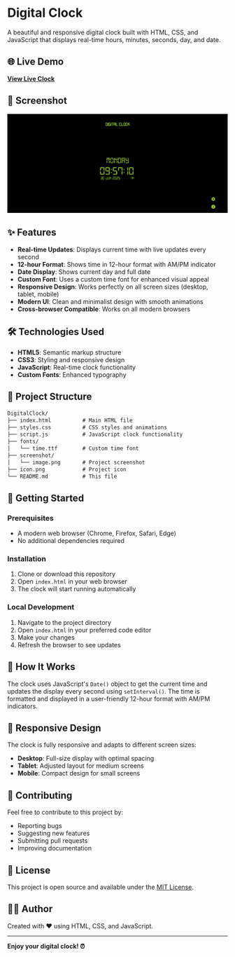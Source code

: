 # Digital Clock

A beautiful and responsive digital clock built with HTML, CSS, and JavaScript that displays real-time hours, minutes, seconds, day, and date.

## 🌐 Live Demo

**[View Live Clock](https://digitalcl0ckx.netlify.app/)**

## 📸 Screenshot

![Digital Clock Screenshot](screenshot/image.png)

## ✨ Features

- **Real-time Updates**: Displays current time with live updates every second
- **12-hour Format**: Shows time in 12-hour format with AM/PM indicator
- **Date Display**: Shows current day and full date
- **Custom Font**: Uses a custom time font for enhanced visual appeal
- **Responsive Design**: Works perfectly on all screen sizes (desktop, tablet, mobile)
- **Modern UI**: Clean and minimalist design with smooth animations
- **Cross-browser Compatible**: Works on all modern browsers

## 🛠️ Technologies Used

- **HTML5**: Semantic markup structure
- **CSS3**: Styling and responsive design
- **JavaScript**: Real-time clock functionality
- **Custom Fonts**: Enhanced typography

## 📁 Project Structure

```
DigitalClock/
├── index.html          # Main HTML file
├── styles.css          # CSS styles and animations
├── script.js           # JavaScript clock functionality
├── fonts/
│   └── time.ttf        # Custom time font
├── screenshot/
│   └── image.png       # Project screenshot
├── icon.png            # Project icon
└── README.md           # This file
```

## 🚀 Getting Started

### Prerequisites

- A modern web browser (Chrome, Firefox, Safari, Edge)
- No additional dependencies required

### Installation

1. Clone or download this repository
2. Open `index.html` in your web browser
3. The clock will start running automatically

### Local Development

1. Navigate to the project directory
2. Open `index.html` in your preferred code editor
3. Make your changes
4. Refresh the browser to see updates

## 🎯 How It Works

The clock uses JavaScript's `Date()` object to get the current time and updates the display every second using `setInterval()`. The time is formatted and displayed in a user-friendly 12-hour format with AM/PM indicators.

## 📱 Responsive Design

The clock is fully responsive and adapts to different screen sizes:
- **Desktop**: Full-size display with optimal spacing
- **Tablet**: Adjusted layout for medium screens
- **Mobile**: Compact design for small screens

## 🤝 Contributing

Feel free to contribute to this project by:
- Reporting bugs
- Suggesting new features
- Submitting pull requests
- Improving documentation

## 📄 License

This project is open source and available under the [MIT License](LICENSE).

## 👨‍💻 Author

Created with ❤️ using HTML, CSS, and JavaScript.

---

**Enjoy your digital clock! ⏰** 
